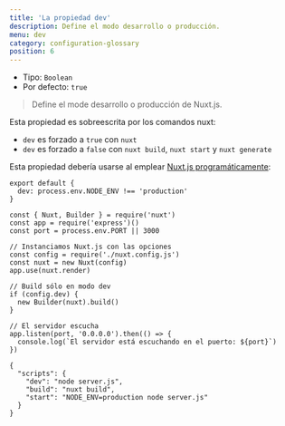 ```yaml
---
title: 'La propiedad dev'
description: Define el modo desarrollo o producción.
menu: dev
category: configuration-glossary
position: 6
---
```


- Tipo: `Boolean`
- Por defecto: `true`

> Define el mode desarrollo o producción de Nuxt.js.

Esta propiedad es sobreescrita por los comandos nuxt:

- `dev` es forzado a `true` con `nuxt`
- `dev` es forzado a `false` con `nuxt build`, `nuxt start` y `nuxt generate`

Esta propiedad debería usarse al emplear [Nuxt.js programáticamente](/guides/internals-glossary/nuxt):

```js{}[nuxt.config.js]
export default {
  dev: process.env.NODE_ENV !== 'production'
}
```

```js{}[server.js]
const { Nuxt, Builder } = require('nuxt')
const app = require('express')()
const port = process.env.PORT || 3000

// Instanciamos Nuxt.js con las opciones
const config = require('./nuxt.config.js')
const nuxt = new Nuxt(config)
app.use(nuxt.render)

// Build sólo en modo dev
if (config.dev) {
  new Builder(nuxt).build()
}

// El servidor escucha
app.listen(port, '0.0.0.0').then(() => {
  console.log(`El servidor está escuchando en el puerto: ${port}`)
})
```

```json{}[package.json]
{
  "scripts": {
    "dev": "node server.js",
    "build": "nuxt build",
    "start": "NODE_ENV=production node server.js"
  }
}
```
